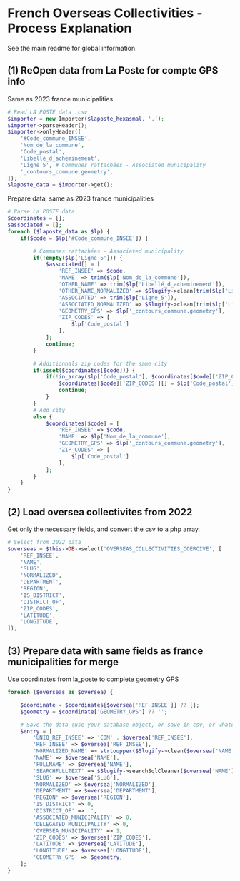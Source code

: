 # French Overseas Collectivities - Process Explanation
See the main readme for global information.

## (1) ReOpen data from La Poste for compte GPS info
Same as 2023 france municipalities
```php
# Read LA POSTE data .csv
$importer = new Importer($laposte_hexasmal, ',');
$importer->parseHeader();
$importer->onlyHeader([
	'#Code_commune_INSEE',
	'Nom_de_la_commune',
	'Code_postal',
	'Libellé_d_acheminement',
	'Ligne_5', # Communes rattachées - Associated municipality
	'_contours_commune.geometry',
]);
$laposte_data = $importer->get();
```

Prepare data, same as 2023 france municipalities
```php
# Parse La POSTE data
$coordinates = [];
$associated = [];
foreach ($laposte_data as $lp) {
	if($code = $lp['#Code_commune_INSEE']) {

		# Communes rattachées - Associated municipality
		if(!empty($lp['Ligne_5'])) {
			$associated[] = [
				'REF_INSEE' => $code,
				'NAME' => trim($lp['Nom_de_la_commune']),
				'OTHER_NAME' => trim($lp['Libellé_d_acheminement']),
				'OTHER_NAME_NORMALIZED' => $Slugify->clean(trim($lp['Libellé_d_acheminement']), ''),
				'ASSOCIATED' => trim($lp['Ligne_5']),
				'ASSOCIATED_NORMALIZED' => $Slugify->clean(trim($lp['Ligne_5']), ''),
				'GEOMETRY_GPS' => $lp['_contours_commune.geometry'],
				'ZIP_CODES' => [
					$lp['Code_postal']
				],
			];
			continue;
		}

		# Additionnals zip codes for the same city
		if(isset($coordinates[$code])) {
			if(!in_array($lp['Code_postal'], $coordinates[$code]['ZIP_CODES'])) {
				$coordinates[$code]['ZIP_CODES'][] = $lp['Code_postal'];
				continue;
			}
		}
		# Add city
		else {
			$coordinates[$code] = [
				'REF_INSEE' => $code,
				'NAME' => $lp['Nom_de_la_commune'],
				'GEOMETRY_GPS' => $lp['_contours_commune.geometry'],
				'ZIP_CODES' => [
					$lp['Code_postal']
				],
			];
		}
	}
}
```

## (2) Load oversea collectivites from 2022
Get only the necessary fields, and convert the csv to a php array.
```php
# Select from 2022 data
$overseas = $this->DB->select('OVERSEAS_COLLECTIVITIES_COERCIVE', [
	'REF_INSEE',
	'NAME',
	'SLUG',
	'NORMALIZED',
	'DEPARTMENT',
	'REGION',
	'IS_DISTRICT',
	'DISTRICT_OF',
	'ZIP_CODES',
	'LATITUDE',
	'LONGITUDE',
]);
```

## (3) Prepare data with same fields as france municipalities for merge
Use coordinates from la_poste to complete geometry GPS

```php
foreach ($overseas as $oversea) {

	$coordinate = $coordinates[$oversea['REF_INSEE']] ?? [];
	$geometry = $coordinate['GEOMETRY_GPS'] ?? '';

	# Save the data (use your database object, or save in csv, or whatever else you want...)
	$entry = [
		'UNIQ_REF_INSEE' => 'COM' . $oversea['REF_INSEE'],
		'REF_INSEE' => $oversea['REF_INSEE'],
		'NORMALIZED_NAME' => strtoupper($Slugify->clean($oversea['NAME'], ' ')),
		'NAME' => $oversea['NAME'],
		'FULLNAME' => $oversea['NAME'],
		'SEARCHFULLTEXT' => $Slugify->searchSqlCleaner($oversea['NAME']),
		'SLUG' => $oversea['SLUG'],
		'NORMALIZED' => $oversea['NORMALIZED'],
		'DEPARTMENT' => $oversea['DEPARTMENT'],
		'REGION' => $oversea['REGION'],
		'IS_DISTRICT' => 0,
		'DISTRICT_OF' => '',
		'ASSOCIATED_MUNICIPALITY' => 0,
		'DELEGATED_MUNICIPALITY' => 0,
		'OVERSEA_MUNICIPALITY' => 1,
		'ZIP_CODES' => $oversea['ZIP_CODES'],
		'LATITUDE' => $oversea['LATITUDE'],
		'LONGITUDE' => $oversea['LONGITUDE'],
		'GEOMETRY_GPS' => $geometry,
	];
}
```